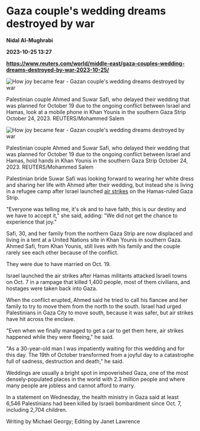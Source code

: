 # Gaza couple's wedding dreams destroyed by war
**Nidal Al-Mughrabi**

**2023-10-25 13:27**

**https://www.reuters.com/world/middle-east/gaza-couples-wedding-dreams-destroyed-by-war-2023-10-25/**

![How joy became fear - Gazan couple's wedding dreams destroyed by war](https://www.reuters.com/resizer/FGrMDmv43114D2Mjgu2uEBS9DTU=/1920x0/filters:quality(80)/cloudfront-us-east-2.images.arcpublishing.com/reuters/RBSNJQX6JFMFLMCLKZO2ETTTLI.jpg)

Palestinian couple Ahmed and Suwar Safi, who delayed their wedding that was planned for October 19 due to the ongoing conflict between Israel and Hamas, look at a mobile phone in Khan Younis in the southern Gaza Strip October 24, 2023. REUTERS/Mohammed Salem

![How joy became fear - Gazan couple's wedding dreams destroyed by war](https://www.reuters.com/resizer/8-XpYsBP5DpdhPZDBiAftNoMTjQ=/1920x0/filters:quality(80)/cloudfront-us-east-2.images.arcpublishing.com/reuters/NKQSGOJ43ZIVXL4WGBAVOK5ZDY.jpg)

Palestinian couple Ahmed and Suwar Safi, who delayed their wedding that was planned for October 19 due to the ongoing conflict between Israel and Hamas, hold hands in Khan Younis in the southern Gaza Strip October 24, 2023. REUTERS/Mohammed Salem

Palestinian bride Suwar Safi was looking forward to wearing her white dress and sharing her life with Ahmed after their wedding, but instead she is living in a refugee camp after Israel launched [air strikes](https://www.reuters.com/world/middle-east/world-leaders-seek-suspend-israel-hamas-fighting-gaza-aid-2023-10-24/) on the Hamas-ruled Gaza Strip.

"Everyone was telling me, it's ok and to have faith, this is our destiny and we have to accept it," she said, adding: "We did not get the chance to experience that joy."

Safi, 30, and her family from the northern Gaza Strip are now displaced and living in a tent at a United Nations site in Khan Younis in southern Gaza. Ahmed Safi, from Khan Younis, still lives with his family and the couple rarely see each other because of the conflict.

They were due to have married on Oct. 19.

Israel launched the air strikes after Hamas militants attacked Israeli towns on Oct. 7 in a rampage that killed 1,400 people, most of them civilians, and hostages were taken back into Gaza.

When the conflict erupted, Ahmed said he tried to call his fiancee and her family to try to move them from the north to the south. Israel had urged Palestinians in Gaza City to move south, because it was safer, but air strikes have hit across the enclave.

"Even when we finally managed to get a car to get them here, air strikes happened while they were fleeing," he said.

"As a 30-year-old man I was impatiently waiting for this wedding and for this day. The 19th of October transformed from a joyful day to a catastrophe full of sadness, destruction and death," he said.

Weddings are usually a bright spot in impoverished Gaza, one of the most densely-populated places in the world with 2.3 million people and where many people are jobless and cannot afford to marry.

In a statement on Wednesday, the health ministry in Gaza said at least 6,546 Palestinians had been killed by Israeli bombardment since Oct. 7, including 2,704 children.

Writing by Michael Georgy; Editing by Janet Lawrence